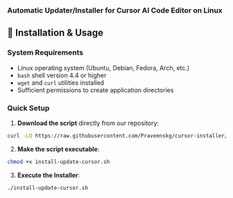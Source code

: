 
<h3> Automatic Updater/Installer for Cursor AI Code Editor on Linux</h3>



## 🚀 Installation & Usage

### System Requirements

- Linux operating system (Ubuntu, Debian, Fedora, Arch, etc.)
- `bash` shell version 4.4 or higher
- `wget` and `curl` utilities installed
- Sufficient permissions to create application directories

### Quick Setup

1. **Download the script** directly from our repository:

```bash
curl -LO https://raw.githubusercontent.com/Praveenskg/cursor-installer/main/install-update-cursor.sh
```

2. **Make the script executable**:

```bash
chmod +x install-update-cursor.sh
```

3. **Execute the Installer**:

```bash
./install-update-cursor.sh
```
